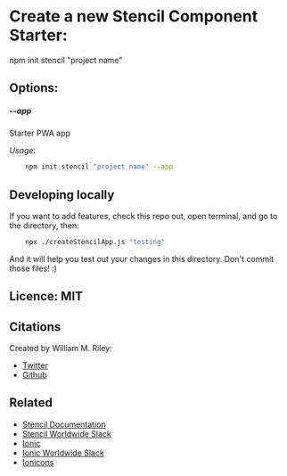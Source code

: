 # Create a new Stencil Component Starter:
npm init stencil "project name"


## Options:

##### --app
Starter PWA app

*Usage*:
```bash
	npm init stencil "project name" --app
```

## Developing locally
If you want to add features, check this repo out, open terminal, and go to the directory, then:

```bash
	npx ./createStencilApp.js "testing"
```

And it will help you test out your changes in this directory. Don't commit those files! :)


## Licence: MIT


## Citations
Created by William M. Riley:
* [Twitter](https://twitter.com/splitinfinities)
* [Github](https://github.com/splitinfinities)


## Related

 - [Stencil Documentation](https://stenciljs.com/)
 - [Stencil Worldwide Slack](https://stencil-worldwide.slack.com)
 - [Ionic](https://ionicframework.com/)
 - [Ionic Worldwide Slack](http://ionicworldwide.herokuapp.com/)
 - [Ionicons](http://ionicons.com/)
